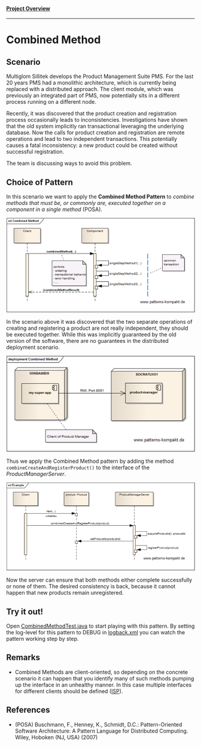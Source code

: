 #### [Project Overview](../../../../../../../README.md)
----

# Combined Method

## Scenario

Multiglom Sillitek develops the Product Management Suite PMS. For the last 20 years PMS had a monolithic architecture, which is currently being replaced with a distributed approach. The client module, which was previously an integrated part of PMS, now potentially sits in a different process running on a different node.

Recently, it was discovered that the product creation and registration process occasionally leads to inconsistencies.
Investigations have shown that the old system implicitly ran transactional leveraging the underlying database. Now the calls for product creation and registration are remote operations and lead to two independent transactions. This potentially causes a fatal inconsistency: a new product could be created without successful registration.

The team is discussing ways to avoid this problem.

## Choice of Pattern
In this scenario we want to apply the **Combined Method Pattern** to _combine methods that must be, or commonly are, executed together on a component in a single method_ (POSA). 

![Test](../../../../../../../doc/patterns/images/combined_method_dn.png)

In the scenario above it was discovered that the two separate operations of creating and registering a product are not really independent, they should be executed together. While this was implicitly guaranteed by the old version of the software, there are no guarantees in the distributed deployment scenario.

![Test](../../../../../../../doc/patterns/images/combined_method_px.png)

Thus we apply the Combined Method pattern by adding the method `combineCreateAndRegisterProduct()` to the interface of the _ProductManagerServer_. 

![Test](../../../../../../../doc/patterns/images/combined_method_dx.png)

Now the server can ensure that both methods either complete successfully or none of them. The desired consistency is back, because it cannot happen that new products remain unregistered.

## Try it out!

Open [CombinedMethodTest.java](CombinedMethodTest.java) to start playing with this pattern. By setting the log-level for this pattern to DEBUG in [logback.xml](../../../../../../../src/main/resources/logback.xml) you can watch the pattern working step by step.

## Remarks
* Combined Methods are client-oriented, so depending on the concrete scenario it can happen that you identify many of such methods pumping up the interface in an unhealthy manner. In this case multiple interfaces for different clients should be defined ([ISP](https://en.wikipedia.org/wiki/Interface_segregation_principle)). 

## References

* (POSA) Buschmann, F., Henney, K., Schmidt, D.C.: Pattern-Oriented Software Architecture: A Pattern Language for Distributed Computing. Wiley, Hoboken (NJ, USA) (2007)
